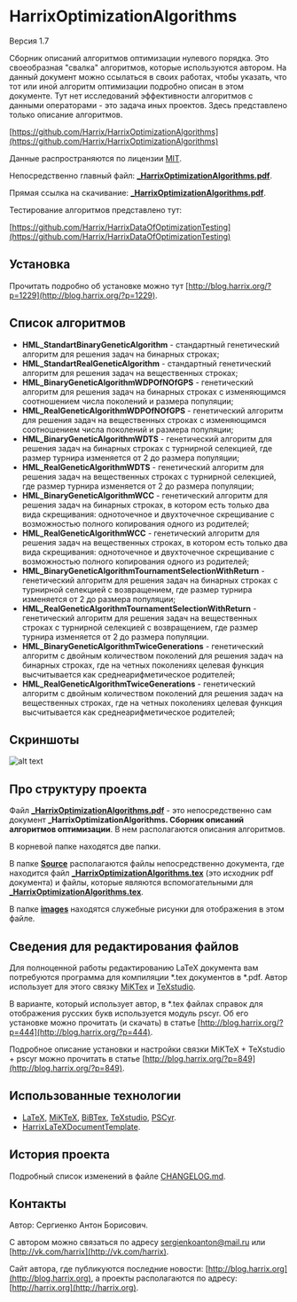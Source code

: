 HarrixOptimizationAlgorithms
============================

Версия 1.7

Сборник описаний алгоритмов оптимизации нулевого порядка. Это своеобразная "свалка" алгоритмов, которые используются автором. На данный документ можно ссылаться в своих работах, чтобы указать, что тот или иной алгоритм оптимизации подробно описан в этом документе. Тут нет исследований эффективности алгоритмов с данными операторами - это задача иных проектов. Здесь представлено только описание алгоритмов.

[https://github.com/Harrix/HarrixOptimizationAlgorithms](https://github.com/Harrix/HarrixOptimizationAlgorithms)

Данные распространяются по лицензии [MIT](https://github.com/Harrix/HarrixOptimizationAlgorithms/blob/master/LICENSE).

Непосредственно главный файл: [**_HarrixOptimizationAlgorithms.pdf**](https://github.com/Harrix/HarrixOptimizationAlgorithms/blob/master/_HarrixOptimizationAlgorithms.pdf).

Прямая ссылка на скачивание: [**_HarrixOptimizationAlgorithms.pdf**](https://raw.github.com/Harrix/HarrixOptimizationAlgorithms/master/_HarrixOptimizationAlgorithms.pdf).

Тестирование алгоритмов представлено тут:

[https://github.com/Harrix/HarrixDataOfOptimizationTesting](https://github.com/Harrix/HarrixDataOfOptimizationTesting)

Установка
---------

Прочитать подробно об установке можно тут [http://blog.harrix.org/?p=1229](http://blog.harrix.org/?p=1229).

Список алгоритмов
-----------------

 * **HML_StandartBinaryGeneticAlgorithm** - стандартный генетический алгоритм для решения задач на бинарных строках;
 * **HML_StandartRealGeneticAlgorithm** - стандартный генетический алгоритм для решения задач на вещественных строках;
 * **HML_BinaryGeneticAlgorithmWDPOfNOfGPS** - генетический алгоритм для решения задач на бинарных строках с изменяющимся соотношением числа поколений и размера популяции;
 * **HML_RealGeneticAlgorithmWDPOfNOfGPS** - генетический алгоритм для решения задач на вещественных строках с изменяющимся соотношением числа поколений и размера популяции;
 * **HML_BinaryGeneticAlgorithmWDTS** - генетический алгоритм для решения задач на бинарных строках с турнирной селекцией, где размер турнира изменяется от 2 до размера популяции;
 * **HML_RealGeneticAlgorithmWDTS** - генетический алгоритм для решения задач на вещественных строках с турнирной селекцией, где размер турнира изменяется от 2 до размера популяции;
 * **HML_BinaryGeneticAlgorithmWCC** - генетический алгоритм для решения задач на бинарных строках, в котором есть только два вида скрещивания: одноточечное и двухточечное скрещивание с возможностью полного копирования одного из родителей;
 * **HML_RealGeneticAlgorithmWCC** - генетический алгоритм для решения задач на вещественных строках, в котором есть только два вида скрещивания: одноточечное и двухточечное скрещивание с возможностью полного копирования одного из родителей;
 * **HML_BinaryGeneticAlgorithmTournamentSelectionWithReturn** - генетический алгоритм для решения задач на бинарных строках с турнирной селекцией с возвращением, где размер турнира изменяется от 2 до размера популяции;
 * **HML_RealGeneticAlgorithmTournamentSelectionWithReturn** - генетический алгоритм для решения задач на вещественных строках  с турнирной селекцией с возвращением, где размер турнира изменяется от 2 до размера популяции.
 * **HML_BinaryGeneticAlgorithmTwiceGenerations** - генетический алгоритм с двойным количеством поколений для решения задач на бинарных строках, где на четных поколениях целевая функция высчитывается как среднеарифметическое родителей;
 * **HML_RealGeneticAlgorithmTwiceGenerations** - генетический алгоритм с двойным количеством поколений для решения задач на вещественных строках, где на четных поколениях целевая функция высчитывается как среднеарифметическое родителей;
 
Скриншоты
-------------------

![alt text](https://raw.github.com/Harrix/HarrixOptimizationAlgorithms/master/images/scheme.png "Пример схемы алгоритма")

Про структуру проекта
---------------------

Файл [**_HarrixOptimizationAlgorithms.pdf**](https://github.com/Harrix/HarrixOptimizationAlgorithms/blob/master/_HarrixOptimizationAlgorithms.pdf) - это непосредственно сам документ **_HarrixOptimizationAlgorithms. Сборник описаний алгоритмов оптимизации**. В нем располагаются описания алгоритмов.

В корневой папке находятся две папки. 

В папке [**Source**](https://github.com/Harrix/HarrixOptimizationAlgorithms/blob/master/Source) располагаются файлы непосредственно документа, где находится файл [**_HarrixOptimizationAlgorithms.tex**](https://github.com/Harrix/HarrixOptimizationAlgorithms/blob/master/Source/_HarrixOptimizationAlgorithms.tex) (это исходник pdf документа) и файлы, которые являются вспомогательными для [**_HarrixOptimizationAlgorithms.tex**](https://github.com/Harrix/HarrixOptimizationAlgorithms/blob/master/Source/_HarrixOptimizationAlgorithms.tex).

В папке [**images**](https://github.com/Harrix/HarrixOptimizationAlgorithms/blob/master/images) находятся служебные рисунки для отображения в этом файле.

Сведения для редактирования файлов
----------------------------------

Для полноценной работы редактированию LaTeX документа вам потребуются программа для компиляции \*.tex документов в \*.pdf. Автор использует для этого связку [MiKTex](http://www.miktex.org/) и [TeXstudio](http://texstudio.sourceforge.net/). 

В варианте, который использует автор, в \*.tex файлах справок для отображения русских букв используется модуль pscyr. Об его установке можно прочитать (и скачать) в статье [http://blog.harrix.org/?p=444](http://blog.harrix.org/?p=444).

Подробное описание установки и настройки связки MiKTeX + TeXstudio + pscyr можно прочитать в статье [http://blog.harrix.org/?p=849](http://blog.harrix.org/?p=849).

Использованные технологии
-------------------------

- [LaTeX](http://ru.wikipedia.org/wiki/LaTeX), [MiKTeX](http://miktex.org/), [BiBTex](http://ru.wikipedia.org/wiki/BibTeX), [TeXstudio](http://texstudio.sourceforge.net/), [PSCyr]([http://blog.harrix.org/?p=444](http://blog.harrix.org/?p=444)).
- [HarrixLaTeXDocumentTemplate](https://github.com/Harrix/HarrixLaTeXDocumentTemplate).
 
История проекта
---------------

Подробный список изменений в файле [CHANGELOG.md](https://github.com/Harrix/HarrixOptimizationAlgorithms/blob/master/CHANGELOG.md).

Контакты
--------

Автор: Сергиенко Антон Борисович.

С автором можно связаться по адресу [sergienkoanton@mail.ru](mailto:sergienkoanton@mail.ru) или  [http://vk.com/harrix](http://vk.com/harrix).

Сайт автора, где публикуются последние новости: [http://blog.harrix.org](http://blog.harrix.org), а проекты располагаются по адресу: [http://harrix.org](http://harrix.org).